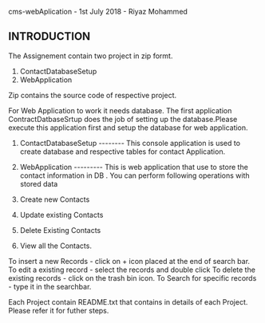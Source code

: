 cms-webAplication - 1st July 2018 - Riyaz Mohammed

INTRODUCTION
------------
The Assignement contain two project  in zip formt. 
1. ContactDatabaseSetup
2. WebApplication

Zip contains the source code of respective project.

For Web Application to work it needs database.
The first application ContractDatbaseSrtup does the job of setting up the database.Please execute this application first and setup the database for web application.

1. ContactDatabaseSetup --------
This console application is used to create database and respective tables for contact Application.

2. WebApplication ---------
This is web application that use to store the contact information in DB . You can perform following operations with stored data
1. Create new Contacts
2. Update existing Contacts
3. Delete Existing Contacts
4. View all the Contacts.

To insert a new Records - click on + icon placed at the end of search bar.
To edit a existing record - select the records and double click
To delete the existing records - click on the trash bin icon.
To Search for specific records - type it in the searchbar.


Each Project contain README.txt that contains in details of each Project. Please refer it for futher steps.
